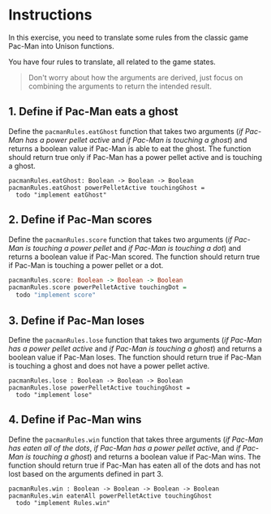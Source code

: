 # Instructions

In this exercise, you need to translate some rules from the classic game Pac-Man into Unison functions.

You have four rules to translate, all related to the game states.

> Don't worry about how the arguments are derived, just focus on combining the arguments to return the intended result.

## 1. Define if Pac-Man eats a ghost

Define the `pacmanRules.eatGhost` function that takes two arguments (_if Pac-Man has a power pellet active_ and _if Pac-Man is touching a ghost_) and returns a boolean value if Pac-Man is able to eat the ghost. The function should return true only if Pac-Man has a power pellet active and is touching a ghost.

```unison
pacmanRules.eatGhost: Boolean -> Boolean -> Boolean
pacmanRules.eatGhost powerPelletActive touchingGhost =
  todo "implement eatGhost"
```

## 2. Define if Pac-Man scores

Define the `pacmanRules.score` function that takes two arguments (_if Pac-Man is touching a power pellet_ and _if Pac-Man is touching a dot_) and returns a boolean value if Pac-Man scored. The function should return true if Pac-Man is touching a power pellet or a dot.

```haskell
pacmanRules.score: Boolean -> Boolean -> Boolean
pacmanRules.score powerPelletActive touchingDot =
  todo "implement score"
```

## 3. Define if Pac-Man loses

Define the `pacmanRules.lose` function that takes two arguments (_if Pac-Man has a power pellet active_ and _if Pac-Man is touching a ghost_) and returns a boolean value if Pac-Man loses. The function should return true if Pac-Man is touching a ghost and does not have a power pellet active.

```unison
pacmanRules.lose : Boolean -> Boolean -> Boolean
pacmanRules.lose powerPelletActive touchingGhost =
  todo "implement lose"
```

## 4. Define if Pac-Man wins

Define the `pacmanRules.win` function that takes three arguments (_if Pac-Man has eaten all of the dots_, _if Pac-Man has a power pellet active_, and _if Pac-Man is touching a ghost_) and returns a boolean value if Pac-Man wins. The function should return true if Pac-Man has eaten all of the dots and has not lost based on the arguments defined in part 3.

```unison
pacmanRules.win : Boolean -> Boolean -> Boolean -> Boolean
pacmanRules.win eatenAll powerPelletActive touchingGhost
  todo "implement Rules.win"
```
